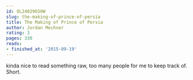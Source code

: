 ```yaml
---
id: OL24029650W
slug: the-making-of-prince-of-persia
title: The Making of Prince of Persia
author: Jordan Mechner
rating: 3
pages: 330
reads:
- finished_at: '2015-09-19'
---
```

kinda nice to read something raw, too many people for me to keep track of. Short.
